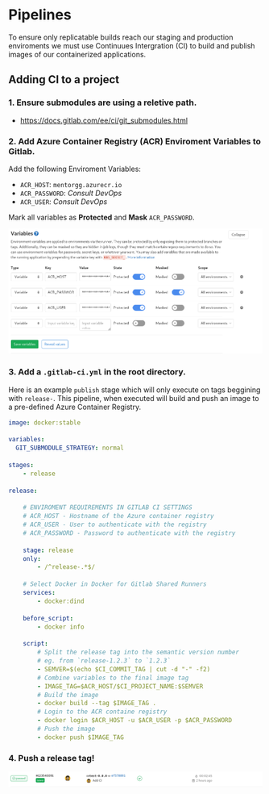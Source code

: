 # Pipelines

To ensure only replicatable builds reach our staging and production enviroments we must use Continuues Intergration (CI) to build and publish images of our containerized applications.

## Adding CI to a project

### 1. Ensure submodules are using a reletive path.

- https://docs.gitlab.com/ee/ci/git_submodules.html

### 2. Add Azure Container Registry (ACR) Enviroment Variables to Gitlab.

Add the following Enviroment Variables:

- `ACR_HOST`: `mentorgg.azurecr.io`
- `ACR_PASSWORD`: *Consult DevOps*
- `ACR_USER`: *Consult DevOps*

Mark all variables as **Protected** and **Mask** `ACR_PASSWORD`.

![alt text](./Images/ci_vars.png "Gitlab Enviroment Variable Setup")

### 3. Add a `.gitlab-ci.yml` in the root directory.

Here is an example `publish` stage which will only execute on tags beggining with `release-`.
This pipeline, when executed will build and push an image to a pre-defined Azure Container Registry.

```yml
image: docker:stable

variables:
  GIT_SUBMODULE_STRATEGY: normal

stages:
    - release

release:

    # ENVIROMENT REQUIREMENTS IN GITLAB CI SETTINGS
    # ACR_HOST - Hostname of the Azure container registry
    # ACR_USER - User to authenticate with the registry
    # ACR_PASSWORD - Password to authenticate with the registry

    stage: release
    only:
        - /^release-.*$/

    # Select Docker in Docker for Gitlab Shared Runners
    services:
        - docker:dind

    before_script:
        - docker info

    script:
        # Split the release tag into the semantic version number
        # eg. from `release-1.2.3` to `1.2.3`
        - SEMVER=$(echo $CI_COMMIT_TAG | cut -d "-" -f2)
        # Combine variables to the final image tag
        - IMAGE_TAG=$ACR_HOST/$CI_PROJECT_NAME:$SEMVER
        # Build the image
        - docker build --tag $IMAGE_TAG .
        # Login to the ACR containe registry
        - docker login $ACR_HOST -u $ACR_USER -p $ACR_PASSWORD
        # Push the image
        - docker push $IMAGE_TAG
```

### 4. Push a release tag!

![alt test](./Images/ci_success.png "Example Success Pipeline")

